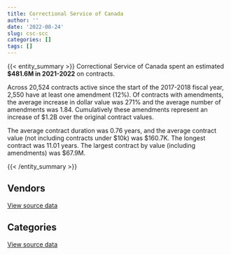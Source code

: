 ```yaml
---
title: Correctional Service of Canada
author: ''
date: '2022-08-24'
slug: csc-scc
categories: []
tags: []
---
```


<script src="/rmarkdown-libs/htmlwidgets/htmlwidgets.js"></script>
<link href="/rmarkdown-libs/datatables-css/datatables-crosstalk.css" rel="stylesheet" />
<script src="/rmarkdown-libs/datatables-binding/datatables.js"></script>
<script src="/rmarkdown-libs/jquery/jquery-3.6.0.min.js"></script>
<link href="/rmarkdown-libs/dt-core-bootstrap/css/dataTables.bootstrap.min.css" rel="stylesheet" />
<link href="/rmarkdown-libs/dt-core-bootstrap/css/dataTables.bootstrap.extra.css" rel="stylesheet" />
<script src="/rmarkdown-libs/dt-core-bootstrap/js/jquery.dataTables.min.js"></script>
<script src="/rmarkdown-libs/dt-core-bootstrap/js/dataTables.bootstrap.min.js"></script>
<link href="/rmarkdown-libs/crosstalk/css/crosstalk.min.css" rel="stylesheet" />
<script src="/rmarkdown-libs/crosstalk/js/crosstalk.min.js"></script>
<script src="/rmarkdown-libs/htmlwidgets/htmlwidgets.js"></script>
<link href="/rmarkdown-libs/datatables-css/datatables-crosstalk.css" rel="stylesheet" />
<script src="/rmarkdown-libs/datatables-binding/datatables.js"></script>
<script src="/rmarkdown-libs/jquery/jquery-3.6.0.min.js"></script>
<link href="/rmarkdown-libs/dt-core-bootstrap/css/dataTables.bootstrap.min.css" rel="stylesheet" />
<link href="/rmarkdown-libs/dt-core-bootstrap/css/dataTables.bootstrap.extra.css" rel="stylesheet" />
<script src="/rmarkdown-libs/dt-core-bootstrap/js/jquery.dataTables.min.js"></script>
<script src="/rmarkdown-libs/dt-core-bootstrap/js/dataTables.bootstrap.min.js"></script>
<link href="/rmarkdown-libs/crosstalk/css/crosstalk.min.css" rel="stylesheet" />
<script src="/rmarkdown-libs/crosstalk/js/crosstalk.min.js"></script>

{{< entity_summary >}}
Correctional Service of Canada spent an estimated **\$481.6M in 2021-2022** on contracts.

Across 20,524 contracts active since the start of the 2017-2018 fiscal year, 2,550 have at least one amendment (12%). Of contracts with amendments, the average increase in dollar value was 271% and the average number of amendments was 1.84. Cumulatively these amendments represent an increase of \$1.2B over the original contract values.

The average contract duration was 0.76 years, and the average contract value (not including contracts under \$10k) was \$160.7K. The longest contract was 11.01 years. The largest contract by value (including amendments) was \$67.9M.

{{< /entity_summary >}}

## Vendors

<div id="htmlwidget-1" style="width:100%;height:auto;" class="datatables html-widget"></div>
<script type="application/json" data-for="htmlwidget-1">{"x":{"style":"bootstrap","filter":"none","vertical":false,"data":[["<a href=\"/vendors/3m_canada_company/\">3M CANADA COMPANY<\/a>","<a href=\"/vendors/73719_newfoundland_labrador/\">73719 NEWFOUNDLAND LABRADOR<\/a>","<a href=\"/vendors/a_hundred_answers/\">A HUNDRED ANSWERS<\/a>","<a href=\"/vendors/abco_maintenance_systems/\">ABCO MAINTENANCE SYSTEMS<\/a>","<a href=\"/vendors/acklands_grainger/\">ACKLANDS GRAINGER<\/a>","<a href=\"/vendors/adapt_pharma_canada/\">ADAPT PHARMA CANADA<\/a>","<a href=\"/vendors/adga_group/\">ADGA GROUP<\/a>","<a href=\"/vendors/adrm_technology_consulting/\">ADRM TECHNOLOGY CONSULTING<\/a>","<a href=\"/vendors/advanced_chippewa_technologies/\">ADVANCED CHIPPEWA TECHNOLOGIES<\/a>","<a href=\"/vendors/advanced_paramedic/\">ADVANCED PARAMEDIC<\/a>","<a href=\"/vendors/aim_health_group/\">AIM HEALTH GROUP<\/a>","<a href=\"/vendors/air_inuit/\">AIR INUIT<\/a>","<a href=\"/vendors/air_liquide_canada/\">AIR LIQUIDE CANADA<\/a>","<a href=\"/vendors/alberta_seventh_step_society/\">ALBERTA SEVENTH STEP SOCIETY<\/a>","<a href=\"/vendors/alliance_energy/\">ALLIANCE ENERGY<\/a>","<a href=\"/vendors/altis_human_resources/\">ALTIS HUMAN RESOURCES<\/a>","<a href=\"/vendors/anixter_canada/\">ANIXTER CANADA<\/a>","<a href=\"/vendors/applied_electonics/\">APPLIED ELECTONICS<\/a>","<a href=\"/vendors/apron_fuel_services/\">APRON FUEL SERVICES<\/a>","<a href=\"/vendors/ari_financial_services/\">ARI FINANCIAL SERVICES<\/a>","<a href=\"/vendors/artemp_personnel_services/\">ARTEMP PERSONNEL SERVICES<\/a>","<a href=\"/vendors/asokan_business_interiors/\">ASOKAN BUSINESS INTERIORS<\/a>","<a href=\"/vendors/atco/\">ATCO<\/a>","<a href=\"/vendors/atlantic_roofers/\">ATLANTIC ROOFERS<\/a>","<a href=\"/vendors/av_tech/\">AV TECH<\/a>","<a href=\"/vendors/bargreen_ellingson/\">BARGREEN ELLINGSON<\/a>","<a href=\"/vendors/bayshore_healthcare/\">BAYSHORE HEALTHCARE<\/a>","<a href=\"/vendors/bdo_canada/\">BDO CANADA<\/a>","<a href=\"/vendors/bell_canada/\">BELL CANADA<\/a>","<a href=\"/vendors/bgla/\">BGLA<\/a>","<a href=\"/vendors/black_mcdonald/\">BLACK MCDONALD<\/a>","<a href=\"/vendors/bluewave_energy/\">BLUEWAVE ENERGY<\/a>","<a href=\"/vendors/bouthillette_parizeau/\">BOUTHILLETTE PARIZEAU<\/a>","<a href=\"/vendors/brandt_tractor/\">BRANDT TRACTOR<\/a>","<a href=\"/vendors/breton_michel_md/\">BRETON MICHEL MD<\/a>","<a href=\"/vendors/bridges_of_canada/\">BRIDGES OF CANADA<\/a>","<a href=\"/vendors/brookfield_global_integrated_solutions/\">BROOKFIELD GLOBAL INTEGRATED SOLUTIONS<\/a>","<a href=\"/vendors/bureau_nathalie/\">BUREAU NATHALIE<\/a>","<a href=\"/vendors/bureau_veritas_canada/\">BUREAU VERITAS CANADA<\/a>","<a href=\"/vendors/buttcon_east/\">BUTTCON EAST<\/a>","<a href=\"/vendors/cache_computer_consulting/\">CACHE COMPUTER CONSULTING<\/a>","<a href=\"/vendors/calian/\">CALIAN<\/a>","<a href=\"/vendors/canada_post/\">CANADA POST<\/a>","<a href=\"/vendors/canadian_corps_of_commissionaires/\">CANADIAN CORPS OF COMMISSIONAIRES<\/a>","<a href=\"/vendors/canadian_standards_association/\">CANADIAN STANDARDS ASSOCIATION<\/a>","<a href=\"/vendors/canon/\">CANON<\/a>","<a href=\"/vendors/cansel_survey_equipment/\">CANSEL SURVEY EQUIPMENT<\/a>","<a href=\"/vendors/carmichael_engineering/\">CARMICHAEL ENGINEERING<\/a>","<a href=\"/vendors/catholic_social_services/\">CATHOLIC SOCIAL SERVICES<\/a>","<a href=\"/vendors/cbci_telecom/\">CBCI TELECOM<\/a>","<a href=\"/vendors/cdw_canada/\">CDW CANADA<\/a>","<a href=\"/vendors/charron_human_resources/\">CHARRON HUMAN RESOURCES<\/a>","<a href=\"/vendors/chef_brandz/\">CHEF BRANDZ<\/a>","<a href=\"/vendors/chevron/\">CHEVRON<\/a>","<a href=\"/vendors/chubb_edwards/\">CHUBB EDWARDS<\/a>","<a href=\"/vendors/cima/\">CIMA<\/a>","<a href=\"/vendors/circle_of_eagles_lodge_society/\">CIRCLE OF EAGLES LODGE SOCIETY<\/a>","<a href=\"/vendors/cistel_technology/\">CISTEL TECHNOLOGY<\/a>","<a href=\"/vendors/cnw_group/\">CNW GROUP<\/a>","<a href=\"/vendors/cofomo/\">COFOMO<\/a>","<a href=\"/vendors/colliers_project_leaders/\">COLLIERS PROJECT LEADERS<\/a>","<a href=\"/vendors/colt_canada/\">COLT CANADA<\/a>","<a href=\"/vendors/columbia_fuels/\">COLUMBIA FUELS<\/a>","<a href=\"/vendors/concept_controls/\">CONCEPT CONTROLS<\/a>","<a href=\"/vendors/connective_support_society/\">CONNECTIVE SUPPORT SOCIETY<\/a>","<a href=\"/vendors/construction_jessiko/\">CONSTRUCTION JESSIKO<\/a>","<a href=\"/vendors/contract_community/\">CONTRACT COMMUNITY<\/a>","<a href=\"/vendors/convergint_technologies/\">CONVERGINT TECHNOLOGIES<\/a>","<a href=\"/vendors/crc_cure_labelle/\">CRC CURE LABELLE<\/a>","<a href=\"/vendors/csdc_systems/\">CSDC SYSTEMS<\/a>","<a href=\"/vendors/ctoms/\">CTOMS<\/a>","<a href=\"/vendors/cullen_diesel_power/\">CULLEN DIESEL POWER<\/a>","<a href=\"/vendors/cummins_canada/\">CUMMINS CANADA<\/a>","<a href=\"/vendors/d_doyle_installations/\">D DOYLE INSTALLATIONS<\/a>","<a href=\"/vendors/dalian_enterprises/\">DALIAN ENTERPRISES<\/a>","<a href=\"/vendors/data_communications_management/\">DATA COMMUNICATIONS MANAGEMENT<\/a>","<a href=\"/vendors/delco_automation/\">DELCO AUTOMATION<\/a>","<a href=\"/vendors/deloitte_and_touche/\">DELOITTE AND TOUCHE<\/a>","<a href=\"/vendors/dismas_society/\">DISMAS SOCIETY<\/a>","<a href=\"/vendors/donna_cona/\">DONNA CONA<\/a>","<a href=\"/vendors/dr_mandeep_saini/\">DR MANDEEP SAINI<\/a>","<a href=\"/vendors/dr_s_iskander/\">DR S ISKANDER<\/a>","<a href=\"/vendors/dynabook_canada/\">DYNABOOK CANADA<\/a>","<a href=\"/vendors/dynacare/\">DYNACARE<\/a>","<a href=\"/vendors/dynamic_personnel_consultants/\">DYNAMIC PERSONNEL CONSULTANTS<\/a>","<a href=\"/vendors/eclipsys_solutions/\">ECLIPSYS SOLUTIONS<\/a>","<a href=\"/vendors/ecole_de_langues_abce/\">ECOLE DE LANGUES ABCE<\/a>","<a href=\"/vendors/ecole_de_langues_la_cite/\">ECOLE DE LANGUES LA CITE<\/a>","<a href=\"/vendors/elizabeth_fry_society/\">ELIZABETH FRY SOCIETY<\/a>","<a href=\"/vendors/emergent_biosolutions/\">EMERGENT BIOSOLUTIONS<\/a>","<a href=\"/vendors/englobe/\">ENGLOBE<\/a>","<a href=\"/vendors/ernst_young/\">ERNST YOUNG<\/a>","<a href=\"/vendors/esri/\">ESRI<\/a>","<a href=\"/vendors/excel_human_resources/\">EXCEL HUMAN RESOURCES<\/a>","<a href=\"/vendors/exp_services/\">EXP SERVICES<\/a>","<a href=\"/vendors/fast_forward_french/\">FAST FORWARD FRENCH<\/a>","<a href=\"/vendors/fast_track_staffing/\">FAST TRACK STAFFING<\/a>","<a href=\"/vendors/fca_canada/\">FCA CANADA<\/a>","<a href=\"/vendors/federal_express_canada/\">FEDERAL EXPRESS CANADA<\/a>","<a href=\"/vendors/felix_technology/\">FELIX TECHNOLOGY<\/a>","<a href=\"/vendors/finning_international/\">FINNING INTERNATIONAL<\/a>","<a href=\"/vendors/flex_knit/\">FLEX KNIT<\/a>","<a href=\"/vendors/flynn_canada/\">FLYNN CANADA<\/a>","<a href=\"/vendors/fmc_professionals/\">FMC PROFESSIONALS<\/a>","<a href=\"/vendors/fondation_carrefour_nouveau_monde/\">FONDATION CARREFOUR NOUVEAU MONDE<\/a>","<a href=\"/vendors/ford_motor_company/\">FORD MOTOR COMPANY<\/a>","<a href=\"/vendors/forrester_research/\">FORRESTER RESEARCH<\/a>","<a href=\"/vendors/frecon_construction/\">FRECON CONSTRUCTION<\/a>","<a href=\"/vendors/freebalance/\">FREEBALANCE<\/a>","<a href=\"/vendors/g4s_security_services/\">G4S SECURITY SERVICES<\/a>","<a href=\"/vendors/gap_wireless/\">GAP WIRELESS<\/a>","<a href=\"/vendors/garda_security_group/\">GARDA SECURITY GROUP<\/a>","<a href=\"/vendors/gartner/\">GARTNER<\/a>","<a href=\"/vendors/general_electric_canada/\">GENERAL ELECTRIC CANADA<\/a>","<a href=\"/vendors/general_motors/\">GENERAL MOTORS<\/a>","<a href=\"/vendors/genesis_integration/\">GENESIS INTEGRATION<\/a>","<a href=\"/vendors/george_courey/\">GEORGE COUREY<\/a>","<a href=\"/vendors/gfl_environmental/\">GFL ENVIRONMENTAL<\/a>","<a href=\"/vendors/glaxosmithkline/\">GLAXOSMITHKLINE<\/a>","<a href=\"/vendors/glencairn_educational_services/\">GLENCAIRN EDUCATIONAL SERVICES<\/a>","<a href=\"/vendors/global_knowledge/\">GLOBAL KNOWLEDGE<\/a>","<a href=\"/vendors/global_upholstery/\">GLOBAL UPHOLSTERY<\/a>","<a href=\"/vendors/graham_construction/\">GRAHAM CONSTRUCTION<\/a>","<a href=\"/vendors/graybridge_international_consulting/\">GRAYBRIDGE INTERNATIONAL CONSULTING<\/a>","<a href=\"/vendors/greg_van_wyk_professional/\">GREG VAN WYK PROFESSIONAL<\/a>","<a href=\"/vendors/harnois_energies/\">HARNOIS ENERGIES<\/a>","<a href=\"/vendors/hitrac/\">HITRAC<\/a>","<a href=\"/vendors/holland_college/\">HOLLAND COLLEGE<\/a>","<a href=\"/vendors/honeywell/\">HONEYWELL<\/a>","<a href=\"/vendors/houle_electric/\">HOULE ELECTRIC<\/a>","<a href=\"/vendors/house_of_hope/\">HOUSE OF HOPE<\/a>","<a href=\"/vendors/hypertec/\">HYPERTEC<\/a>","<a href=\"/vendors/ibiska_telecom/\">IBISKA TELECOM<\/a>","<a href=\"/vendors/ibm_canada/\">IBM CANADA<\/a>","<a href=\"/vendors/ifathom/\">IFATHOM<\/a>","<a href=\"/vendors/imperial_oil/\">IMPERIAL OIL<\/a>","<a href=\"/vendors/indivior_uk/\">INDIVIOR UK<\/a>","<a href=\"/vendors/info_tech_research_group/\">INFO TECH RESEARCH GROUP<\/a>","<a href=\"/vendors/instrux_media/\">INSTRUX MEDIA<\/a>","<a href=\"/vendors/integrated_distribution_systems/\">INTEGRATED DISTRIBUTION SYSTEMS<\/a>","<a href=\"/vendors/inter_outaouais/\">INTER OUTAOUAIS<\/a>","<a href=\"/vendors/ipss/\">IPSS<\/a>","<a href=\"/vendors/iron_mountain/\">IRON MOUNTAIN<\/a>","<a href=\"/vendors/irving_oil/\">IRVING OIL<\/a>","<a href=\"/vendors/it_net_consultants/\">IT NET CONSULTANTS<\/a>","<a href=\"/vendors/j_l_richards_associates/\">J L RICHARDS ASSOCIATES<\/a>","<a href=\"/vendors/jemtec/\">JEMTEC<\/a>","<a href=\"/vendors/jht_defense/\">JHT DEFENSE<\/a>","<a href=\"/vendors/john_howard_society/\">JOHN HOWARD SOCIETY<\/a>","<a href=\"/vendors/joseph_elie/\">JOSEPH ELIE<\/a>","<a href=\"/vendors/kenn_borek_air/\">KENN BOREK AIR<\/a>","<a href=\"/vendors/kia_canada/\">KIA CANADA<\/a>","<a href=\"/vendors/kinghaven_peardonville_house_society/\">KINGHAVEN PEARDONVILLE HOUSE SOCIETY<\/a>","<a href=\"/vendors/kone/\">KONE<\/a>","<a href=\"/vendors/konica_minolta_business_solutions/\">KONICA MINOLTA BUSINESS SOLUTIONS<\/a>","<a href=\"/vendors/kubota_canada/\">KUBOTA CANADA<\/a>","<a href=\"/vendors/language_research_development_group/\">LANGUAGE RESEARCH DEVELOPMENT GROUP<\/a>","<a href=\"/vendors/lansdowne_technologies/\">LANSDOWNE TECHNOLOGIES<\/a>","<a href=\"/vendors/larch_half_way_house_of_sudbury/\">LARCH HALF WAY HOUSE OF SUDBURY<\/a>","<a href=\"/vendors/lemay/\">LEMAY<\/a>","<a href=\"/vendors/les_traiteurs_bytown_catering/\">LES TRAITEURS BYTOWN CATERING<\/a>","<a href=\"/vendors/lesage_david_dr/\">LESAGE DAVID DR<\/a>","<a href=\"/vendors/levitt_safety/\">LEVITT SAFETY<\/a>","<a href=\"/vendors/lifelabs/\">LIFELABS<\/a>","<a href=\"/vendors/lionbridge/\">LIONBRIDGE<\/a>","<a href=\"/vendors/logistik_unicorp/\">LOGISTIK UNICORP<\/a>","<a href=\"/vendors/m_d_charlton/\">M D CHARLTON<\/a>","<a href=\"/vendors/macewen_petroleum/\">MACEWEN PETROLEUM<\/a>","<a href=\"/vendors/magal_s3_canada/\">MAGAL S3 CANADA<\/a>","<a href=\"/vendors/maison_charlemagne/\">MAISON CHARLEMAGNE<\/a>","<a href=\"/vendors/maison_cross_roads_de_la_societe/\">MAISON CROSS ROADS DE LA SOCIETE<\/a>","<a href=\"/vendors/maison_decision_house/\">MAISON DECISION HOUSE<\/a>","<a href=\"/vendors/maison_jeun_aide/\">MAISON JEUN AIDE<\/a>","<a href=\"/vendors/maison_joins_toi/\">MAISON JOINS TOI<\/a>","<a href=\"/vendors/maison_painchaud/\">MAISON PAINCHAUD<\/a>","<a href=\"/vendors/makwa_resourcing/\">MAKWA RESOURCING<\/a>","<a href=\"/vendors/maplesoft_consulting/\">MAPLESOFT CONSULTING<\/a>","<a href=\"/vendors/maritime_fence/\">MARITIME FENCE<\/a>","<a href=\"/vendors/maritime_fuels/\">MARITIME FUELS<\/a>","<a href=\"/vendors/maxxam_analytics/\">MAXXAM ANALYTICS<\/a>","<a href=\"/vendors/mckesson_canada/\">MCKESSON CANADA<\/a>","<a href=\"/vendors/mcknight_enterprises/\">MCKNIGHT ENTERPRISES<\/a>","<a href=\"/vendors/meewasinota_crf/\">MEEWASINOTA CRF<\/a>","<a href=\"/vendors/mega_tech/\">MEGA TECH<\/a>","<a href=\"/vendors/merck_frosst/\">MERCK FROSST<\/a>","<a href=\"/vendors/mgis/\">MGIS<\/a>","<a href=\"/vendors/microsoft_canada/\">MICROSOFT CANADA<\/a>","<a href=\"/vendors/millbrook_tactical/\">MILLBROOK TACTICAL<\/a>","<a href=\"/vendors/mindwire_systems/\">MINDWIRE SYSTEMS<\/a>","<a href=\"/vendors/mishkumi_technologies/\">MISHKUMI TECHNOLOGIES<\/a>","<a href=\"/vendors/mitsubishi_motor_sales/\">MITSUBISHI MOTOR SALES<\/a>","<a href=\"/vendors/mnp/\">MNP<\/a>","<a href=\"/vendors/modern_construction/\">MODERN CONSTRUCTION<\/a>","<a href=\"/vendors/modis_canada/\">MODIS CANADA<\/a>","<a href=\"/vendors/motorola_solutions_canada/\">MOTOROLA SOLUTIONS CANADA<\/a>","<a href=\"/vendors/murrays_windermere_gardens/\">MURRAYS WINDERMERE GARDENS<\/a>","<a href=\"/vendors/n12_consulting/\">N12 CONSULTING<\/a>","<a href=\"/vendors/nations_translation_group/\">NATIONS TRANSLATION GROUP<\/a>","<a href=\"/vendors/native_clan_organization/\">NATIVE CLAN ORGANIZATION<\/a>","<a href=\"/vendors/nattiq/\">NATTIQ<\/a>","<a href=\"/vendors/nav_canada/\">NAV CANADA<\/a>","<a href=\"/vendors/neuroscope/\">NEUROSCOPE<\/a>","<a href=\"/vendors/nimble_information_strategies/\">NIMBLE INFORMATION STRATEGIES<\/a>","<a href=\"/vendors/nisha_techonologies/\">NISHA TECHONOLOGIES<\/a>","<a href=\"/vendors/nissan_canada/\">NISSAN CANADA<\/a>","<a href=\"/vendors/nordmec_construction/\">NORDMEC CONSTRUCTION<\/a>","<a href=\"/vendors/northfield_metal_products/\">NORTHFIELD METAL PRODUCTS<\/a>","<a href=\"/vendors/nua_office/\">NUA OFFICE<\/a>","<a href=\"/vendors/oei_krueger/\">OEI KRUEGER<\/a>","<a href=\"/vendors/okanagan_halfway_house_society_crf/\">OKANAGAN HALFWAY HOUSE SOCIETY CRF<\/a>","<a href=\"/vendors/olin/\">OLIN<\/a>","<a href=\"/vendors/onx_enterprise_solutions/\">ONX ENTERPRISE SOLUTIONS<\/a>","<a href=\"/vendors/opentext/\">OPENTEXT<\/a>","<a href=\"/vendors/optiv_canada_federal/\">OPTIV CANADA FEDERAL<\/a>","<a href=\"/vendors/oracle_canada/\">ORACLE CANADA<\/a>","<a href=\"/vendors/pacific_safety_products/\">PACIFIC SAFETY PRODUCTS<\/a>","<a href=\"/vendors/pal_aerospace/\">PAL AEROSPACE<\/a>","<a href=\"/vendors/paladin_group/\">PALADIN GROUP<\/a>","<a href=\"/vendors/pattison_sign_group/\">PATTISON SIGN GROUP<\/a>","<a href=\"/vendors/pepco/\">PEPCO<\/a>","<a href=\"/vendors/petrovalue_products/\">PETROVALUE PRODUCTS<\/a>","<a href=\"/vendors/phaselock_systems_international/\">PHASELOCK SYSTEMS INTERNATIONAL<\/a>","<a href=\"/vendors/phoenix_drug_alcohol_recovery/\">PHOENIX DRUG ALCOHOL RECOVERY<\/a>","<a href=\"/vendors/pitney_bowes/\">PITNEY BOWES<\/a>","<a href=\"/vendors/pleiad_canada/\">PLEIAD CANADA<\/a>","<a href=\"/vendors/podolinsky_equipment/\">PODOLINSKY EQUIPMENT<\/a>","<a href=\"/vendors/polaris_industries/\">POLARIS INDUSTRIES<\/a>","<a href=\"/vendors/precisionit/\">PRECISIONIT<\/a>","<a href=\"/vendors/pricewaterhouse_coopers/\">PRICEWATERHOUSE COOPERS<\/a>","<a href=\"/vendors/prince_george_activator/\">PRINCE GEORGE ACTIVATOR<\/a>","<a href=\"/vendors/printers_plus/\">PRINTERS PLUS<\/a>","<a href=\"/vendors/protak_consulting_group/\">PROTAK CONSULTING GROUP<\/a>","<a href=\"/vendors/purespirit_solutions/\">PURESPIRIT SOLUTIONS<\/a>","<a href=\"/vendors/qmr/\">QMR<\/a>","<a href=\"/vendors/quantum_management_services/\">QUANTUM MANAGEMENT SERVICES<\/a>","<a href=\"/vendors/quintet_consulting/\">QUINTET CONSULTING<\/a>","<a href=\"/vendors/r_lamba_forensic_psych_service/\">R LAMBA FORENSIC PSYCH SERVICE<\/a>","<a href=\"/vendors/rampart_international/\">RAMPART INTERNATIONAL<\/a>","<a href=\"/vendors/raymond_chabot_grant_thornton/\">RAYMOND CHABOT GRANT THORNTON<\/a>","<a href=\"/vendors/regent_construction/\">REGENT CONSTRUCTION<\/a>","<a href=\"/vendors/residence_carpediem/\">RESIDENCE CARPEDIEM<\/a>","<a href=\"/vendors/rhea/\">RHEA<\/a>","<a href=\"/vendors/rogers/\">ROGERS<\/a>","<a href=\"/vendors/rush_truck_centres_of_canada/\">RUSH TRUCK CENTRES OF CANADA<\/a>","<a href=\"/vendors/russel_metals/\">RUSSEL METALS<\/a>","<a href=\"/vendors/salvation_army/\">SALVATION ARMY<\/a>","<a href=\"/vendors/sap/\">SAP<\/a>","<a href=\"/vendors/sas_institute/\">SAS INSTITUTE<\/a>","<a href=\"/vendors/seqirus_canada/\">SEQIRUS CANADA<\/a>","<a href=\"/vendors/services_d_aide_en_prevention_de_la_criminalite/\">SERVICES D AIDE EN PREVENTION DE LA CRIMINALITE<\/a>","<a href=\"/vendors/setanta_contracting/\">SETANTA CONTRACTING<\/a>","<a href=\"/vendors/sharp_electronics/\">SHARP ELECTRONICS<\/a>","<a href=\"/vendors/shaw_cable/\">SHAW CABLE<\/a>","<a href=\"/vendors/shelter_nova_scotia/\">SHELTER NOVA SCOTIA<\/a>","<a href=\"/vendors/si_systems/\">SI SYSTEMS<\/a>","<a href=\"/vendors/siemens/\">SIEMENS<\/a>","<a href=\"/vendors/sierra_systems_group/\">SIERRA SYSTEMS GROUP<\/a>","<a href=\"/vendors/simex_defence/\">SIMEX DEFENCE<\/a>","<a href=\"/vendors/smiths_detection/\">SMITHS DETECTION<\/a>","<a href=\"/vendors/snc_lavalin/\">SNC LAVALIN<\/a>","<a href=\"/vendors/societe_elizabeth_fry_du_quebec/\">SOCIETE ELIZABETH FRY DU QUEBEC<\/a>","<a href=\"/vendors/societe_emmanuel_gregoire/\">SOCIETE EMMANUEL GREGOIRE<\/a>","<a href=\"/vendors/softchoice/\">SOFTCHOICE<\/a>","<a href=\"/vendors/solotech/\">SOLOTECH<\/a>","<a href=\"/vendors/st_leonard_s_community_services/\">ST LEONARD S COMMUNITY SERVICES<\/a>","<a href=\"/vendors/st_leonard_s_society_hamilton/\">ST LEONARD S SOCIETY HAMILTON<\/a>","<a href=\"/vendors/st_leonards_house_windsor/\">ST LEONARDS HOUSE WINDSOR<\/a>","<a href=\"/vendors/st_leonards_place_peel/\">ST LEONARDS PLACE PEEL<\/a>","<a href=\"/vendors/stantec/\">STANTEC<\/a>","<a href=\"/vendors/stryker_canada/\">STRYKER CANADA<\/a>","<a href=\"/vendors/subaru_canada/\">SUBARU CANADA<\/a>","<a href=\"/vendors/summit_canada_distributors/\">SUMMIT CANADA DISTRIBUTORS<\/a>","<a href=\"/vendors/suncor_energy/\">SUNCOR ENERGY<\/a>","<a href=\"/vendors/super_channel_international/\">SUPER CHANNEL INTERNATIONAL<\/a>","<a href=\"/vendors/sutherland_excavating/\">SUTHERLAND EXCAVATING<\/a>","<a href=\"/vendors/tag_hr/\">TAG HR<\/a>","<a href=\"/vendors/tankatek/\">TANKATEK<\/a>","<a href=\"/vendors/techne_seating_component/\">TECHNE SEATING COMPONENT<\/a>","<a href=\"/vendors/teknion/\">TEKNION<\/a>","<a href=\"/vendors/telecom_computer_services/\">TELECOM COMPUTER SERVICES<\/a>","<a href=\"/vendors/telus_canada/\">TELUS CANADA<\/a>","<a href=\"/vendors/tenaquip/\">TENAQUIP<\/a>","<a href=\"/vendors/teramach_technologies/\">TERAMACH TECHNOLOGIES<\/a>","<a href=\"/vendors/tetra_tech/\">TETRA TECH<\/a>","<a href=\"/vendors/thales/\">THALES<\/a>","<a href=\"/vendors/the_masha_krupp_translation_group/\">THE MASHA KRUPP TRANSLATION GROUP<\/a>","<a href=\"/vendors/the_right_door_consulting/\">THE RIGHT DOOR CONSULTING<\/a>","<a href=\"/vendors/the_stevens_company/\">THE STEVENS COMPANY<\/a>","<a href=\"/vendors/thermo_fisher_scientific/\">THERMO FISHER SCIENTIFIC<\/a>","<a href=\"/vendors/thomson_reuters/\">THOMSON REUTERS<\/a>","<a href=\"/vendors/thyssenkrupp_elevator/\">THYSSENKRUPP ELEVATOR<\/a>","<a href=\"/vendors/toromont/\">TOROMONT<\/a>","<a href=\"/vendors/toure_cleaning_services/\">TOURE CLEANING SERVICES<\/a>","<a href=\"/vendors/toyota/\">TOYOTA<\/a>","<a href=\"/vendors/tpg_technology_consultants/\">TPG TECHNOLOGY CONSULTANTS<\/a>","<a href=\"/vendors/transwest_air/\">TRANSWEST AIR<\/a>","<a href=\"/vendors/troy_life_fire_safety/\">TROY LIFE FIRE SAFETY<\/a>","<a href=\"/vendors/turtle_island_staffing/\">TURTLE ISLAND STAFFING<\/a>","<a href=\"/vendors/tyco_integrated_fire_security/\">TYCO INTEGRATED FIRE SECURITY<\/a>","<a href=\"/vendors/united_church_halfway_homes/\">UNITED CHURCH HALFWAY HOMES<\/a>","<a href=\"/vendors/united_rentals_of_canada/\">UNITED RENTALS OF CANADA<\/a>","<a href=\"/vendors/university_of_regina/\">UNIVERSITY OF REGINA<\/a>","<a href=\"/vendors/university_of_saskatchewan/\">UNIVERSITY OF SASKATCHEWAN<\/a>","<a href=\"/vendors/utilities_kingston/\">UTILITIES KINGSTON<\/a>","<a href=\"/vendors/veritaaq_technology_house/\">VERITAAQ TECHNOLOGY HOUSE<\/a>","<a href=\"/vendors/via_travail/\">VIA TRAVAIL<\/a>","<a href=\"/vendors/visiontec/\">VISIONTEC<\/a>","<a href=\"/vendors/vwr_international/\">VWR INTERNATIONAL<\/a>","<a href=\"/vendors/wajax/\">WAJAX<\/a>","<a href=\"/vendors/waste_connections_of_canada/\">WASTE CONNECTIONS OF CANADA<\/a>","<a href=\"/vendors/waste_management_of_canada/\">WASTE MANAGEMENT OF CANADA<\/a>","<a href=\"/vendors/wesco_distribution_canada/\">WESCO DISTRIBUTION CANADA<\/a>","<a href=\"/vendors/westcoast_genesis_society/\">WESTCOAST GENESIS SOCIETY<\/a>","<a href=\"/vendors/wood_canada/\">WOOD CANADA<\/a>","<a href=\"/vendors/workdynamics_technologies/\">WORKDYNAMICS TECHNOLOGIES<\/a>","<a href=\"/vendors/workplace_health_and_cost_solutions/\">WORKPLACE HEALTH AND COST SOLUTIONS<\/a>","<a href=\"/vendors/wsp/\">WSP<\/a>","<a href=\"/vendors/xerox/\">XEROX<\/a>"],[62907.9,21042.15,16814.4,28388.89,10393.79,11040,8653800.98,null,99598.95,null,2236337.65,2151258.69,null,1189554.54,25613.96,77467.15,null,null,62945.05,1866714.52,98387.97,null,27023.23,28715.56,175834.68,2028250.54,215430.34,32702.45,556933.34,null,123501.55,165784.5,166641.92,null,2775214.31,15028128.63,15133.46,841845.83,null,27266,null,2273048.77,216984.65,16714284.96,null,355450.99,null,6462.95,1819221.32,null,null,51076,null,57750,48424.21,13954.5,1650465.25,11497524.44,10498.95,null,2008592.41,15028.38,107699.58,null,null,null,13560,null,1021687.89,161733.93,null,246013.14,null,403288.53,null,null,2027681.41,null,986233.4,3952229.14,666058.39,1366709.27,null,2537370.2,228756.09,136454.02,105475.21,123446.09,1274158.35,null,null,38838.48,9077.21,47858.48,33724.42,17660.38,24860,1150263.09,16950,255342.36,null,1275360.86,null,null,1701485.13,3440200.29,null,null,175557.63,null,null,null,786512.88,null,727129.56,13297.32,20790,48587.54,633949.54,3094184.16,null,null,4514934.18,null,1182906.88,null,589566.46,null,465175.1,194016.73,1735002.93,null,null,5332095.86,15487.19,1909325.36,2388367.37,null,252377.31,47424.68,null,null,217548.05,1080499.98,null,17168.5,1268575.29,33221.39,23227911.14,null,null,null,1216497.91,708402.63,31513.61,56432.14,null,51126.29,1179850.06,null,652241.97,983249.47,136198.1,163800,56305.17,6742639.01,null,null,6956305.52,1651841.33,1594719.69,847930.4,1468025.33,1510995.11,1311612.1,null,null,294457.15,533037.51,33400.68,40485797.7,91293.56,1725361.78,null,4160290.4,null,908678,null,null,369852.51,457446.26,null,null,3643510.9,7705417.95,1550238.13,232552.94,null,1589579.4,50002.5,null,911247.92,null,2811574.95,445792.22,1362769.34,2181217.24,null,4124984.14,1670651.71,43953.65,null,8759.02,null,100037.09,7270003.44,null,3482658.53,40710.96,240432.3,null,13543.05,1366296.69,14594.15,null,65521.69,243946.9,79087.72,null,1962209.8,195446.04,95593.32,null,35333.86,208994.14,223791.24,666058.39,107465.78,null,null,1909987.39,null,25354.85,null,1102334.4,20639102.28,211164.79,98344.12,null,1548426.75,null,370538.81,2715,1478834.83,null,928862.94,183921.23,null,338186.61,16950,1315673.98,3459702.21,152246.14,310784.01,2803518.98,2567622.28,1164112.67,3409157.33,39514.03,19161.45,153964.52,518026.28,null,146312.25,null,76661.4,3170150.92,1194763.79,4493098.97,null,22503.6,88598.02,243083.47,140516.19,null,846075.56,64966.57,31078.14,26983.75,37808.38,698695.1,null,null,607472.79,null,12492.84,239531.25,null,278117.14,1193272.14,7655.28,null,347278.99,null,null,1618660.45,177750,null,577448.96,310578.02,81912.81,287461.7,2459075.13,null,26778.06,263664.78,143145.09,1634370.55],[63080.25,17698.46,28423.25,28466.67,65744,148184.48,9477990,null,103016.55,null,2215930.01,3020231.58,10712.4,1304192,null,null,null,167291.2,null,2010989.28,null,null,49552.53,null,null,4380854.99,223847.25,6393.37,115260,40000,319471.92,159285,12790.97,15750,2929718.59,8822945.62,196.54,844152.26,104797.33,12823.58,null,2689945.97,188949,13808492.22,null,98244.99,6286.72,17348.15,2168221.16,null,61348.98,71000,null,10500,191432,35642.25,1750644.58,11594835.7,10499.99,null,2014095.4,75685.2,null,null,null,1029018.66,null,null,1024487.03,148311.21,49165.62,59413.61,11404.84,412422.7,null,null,1568820.22,null,988935.41,3963057.17,667883.21,1203542.46,2354302.45,2286442.32,83270.61,155577.52,126166.47,null,1279852.1,null,26428.08,38944.89,null,49925.88,25408.81,null,null,453417.41,21305,1134054.79,null,1372301.01,73250.1,77970,1653614.05,4175642.5,38420,120910,94054.12,null,55663.8,22144.3,400728.69,68502.16,489965.68,16084.42,20790,36385.51,452365.13,1456162.75,14900.55,null,3401662.74,null,1041093.47,98669.48,228172.99,null,123488.21,1311674,1739387.3,1688935.24,null,778365.23,66437.81,1434550.35,2709068.47,null,253068.75,47759.67,1460751.5,null,385716.43,1335010.23,14582.24,null,249068.57,null,26115912.57,77949.37,null,null,1219830.78,92559.23,59651.5,208178.58,4113.57,null,1181798.73,14946.75,1580930.86,1232774.87,62340.56,null,91820.18,6761112,null,154693.53,null,1655325.69,2110106.43,1099382.28,1904329.07,1515134.83,1315205.56,null,null,32839.09,54648,null,41162853.32,null,1962381.93,14934.53,3622150.86,null,514442.37,13694.2,null,null,40070.1,24916.5,null,3653493.13,15631593.25,1889847.22,234525.52,156881.96,1642097.75,24997.58,90167.22,913744.49,null,1573701.38,44738.66,null,2663109.48,null,3774131.23,1724041.03,278529.4,217754.4,null,null,19679.43,1164811.26,null,1881890.55,null,126694.47,null,27779,2089357.58,50548,null,393331.44,null,120074.78,null,2800308,9872.34,95855.22,null,220419.2,176130.55,225902.32,667883.21,104403.48,null,null,2325949.29,25008.2,14865.58,483567.68,1282928.87,21785047.02,271180.05,145133.01,19494.55,1552669.02,null,287984.09,8212.31,1482886.44,null,825280.69,183921.23,11436.56,null,10229.62,1319278.57,3527479.72,343221.45,189465.41,2811199.86,2959938.29,1306111.68,3192527.53,34441.27,24328,115945.37,406768.36,79800,647680.42,null,null,null,1122207.2,5393797.33,441574.53,485.26,null,17829.17,40752.9,null,947216.73,176739.06,10144.79,38304.68,30314.73,26583.34,10347.75,null,239486.7,18161.85,null,308470.66,12962.93,386558.81,1309853.79,472040.59,2314.9,261648.55,null,null,1887891.84,null,17020,468388.66,361546.91,71566.29,151739.93,2516611.42,null,79983.21,264387.15,36277.6,1604301.72],[62907.9,null,5750.81,16644.44,148443.45,28483.2,9148167.85,50754.5,326689.68,null,2172619.71,3130778.74,null,1300628.63,null,null,null,null,null,1481572.6,null,12655.36,32859.34,null,57370.72,18756485.28,246881.9,14676.6,null,null,272045.06,null,27479.03,null,2921713.9,5770570.89,null,865155.77,73142.41,null,266479.11,4115276.84,329728.04,22351344.41,10714.66,157745.67,68787.57,60508.95,2450340.12,null,1893851.38,null,207845.88,null,null,null,1745861.4,11497524.44,10498.95,112776.48,2008592.41,null,null,20083.49,1550035.25,106533.77,null,null,1021687.89,31758.5,2949937.38,18102.15,null,698421.66,957692.76,7810.44,529404.83,67907.54,986233.4,3952229.14,666058.39,697230.18,762933.96,2669693.81,null,63137.15,17316.11,null,1276355.23,null,16810.49,38838.48,10246.07,14838.31,51043.16,null,20340,380584.51,null,null,11710.89,1193263.18,73250.1,null,null,4497104.17,38420,null,125428.74,null,null,121185.31,676098.74,39331.77,131983.95,null,38222.25,16067.71,183742.18,1452184.16,574.5,null,null,null,1022420.87,null,932824.04,2191851.92,74878.15,1613987.12,1715726.2,448786.02,null,779679.01,null,449465.77,6123217.13,78422,252377.31,null,null,null,33429.88,833762.73,25246.87,11508.26,3775197.89,null,26556310.04,117751.99,22123.14,null,1367229.19,91418.63,58328.03,836368.95,57300.13,null,1162446.93,null,1576611.38,1194171,null,105001.05,28237.54,6742639.01,null,53507.42,null,1650802.94,2011094.11,1096378.5,1899125.98,1510995.11,1291721.08,753507.08,null,null,31583.6,null,33737525.69,null,1957020.23,null,1352367.39,null,492807.52,null,null,null,72882.74,null,10007.13,3643510.9,622461.97,1884683.71,233884.74,1215093.09,1637611.15,38675.33,null,985833.12,null,776645.84,77125.77,null,753000.88,15965.74,1843015.54,1709740.14,282406.74,null,70934.28,null,29610.05,930830.62,null,6486061.13,null,null,52500,22798.16,2083648.96,null,23052,559322.36,383621.44,null,25252.97,2100000,11799.06,125311.16,360802.43,56432.68,128737.16,219511.34,666058.39,310819.04,null,22917.91,2319594.24,66521.8,null,2556971.17,753736.61,21964679.9,445293.63,133202.14,27262.49,1548426.75,12600,240564.95,8189.87,1478834.83,null,1478100.84,189439.13,11436.56,null,null,1315673.98,3517841.79,428499.61,43691.87,2803518.98,2955600.86,1268731.71,3183804.78,110421.34,24328,114470.15,null,298137.07,442988.14,null,null,null,402299.31,1601497.42,5668052.71,133877.17,null,null,10132.55,null,null,62567.26,null,22621.99,3503.22,26774.99,198920.59,135783.45,null,null,null,396023.63,175818.4,476939.88,1306274.96,1078550.99,15088.2,null,11841.37,null,1798499.86,null,null,11108.77,408878.69,79557.92,172246.27,2487811.73,24823.11,7894.52,120194.67,null,1554443.76],[684407.9,505236.33,12745.03,null,237953.16,null,13498654.46,237505.02,302132.17,52500,2863683.65,257324.28,null,1300628.63,null,null,21582.75,null,null,1555700.7,null,11735.95,null,null,20649.51,5645779.84,481421.11,14676.6,null,26371.54,232518.04,326423.01,31559.8,null,1464859.3,8209476.44,null,936380.61,100457,null,514628.97,3732137.04,403056.47,17099289.56,10714.66,64253.85,63028.49,6462.95,2450340.12,31168.68,1601938.56,37540.86,89011.38,null,null,39896.33,1745861.4,4815308.77,null,188823,3356734.46,null,279922.02,234680.26,3828994.84,null,null,151658.67,1091180.57,null,null,null,null,290432.2,4689435.66,118458.4,14878.68,7313.7,1247800.37,2328025.39,501824.82,609111.32,2811702.2,2478131.62,null,101906.71,69195.72,null,1253640.06,137632,null,50563.64,27529.83,11695.5,31633.57,null,39945.5,211748.14,null,1871.45,null,1108352.59,null,null,null,4226185.31,35535,null,97615.12,11696.49,null,150459.34,508247.51,null,460464.51,65676.88,null,49958.6,190632.72,1205465,14403.65,39299.14,null,24212.48,879649.74,94731.04,null,4395746.97,33713.2,143029.43,1818556.99,981314.23,508541.43,767240.42,2372751.83,636033.39,4422473.89,39211,252377.31,null,null,1873.02,377295.49,1413490.88,null,130883.34,null,null,26970371.57,363553.53,null,31918.21,1367229.19,51758.08,52932.48,675592.13,209513.76,null,1154352.33,null,1576611.38,817456.84,420365.14,80000,336289.71,6742639.01,60095.54,402345.48,null,3645795.14,1845345.04,1096378.5,1899125.98,1510995.11,1291721.08,3735249.34,1504500.76,null,568494.82,null,27892127.48,null,1971522.44,null,1072371.41,23052,677515.45,null,2356205.56,null,45384.08,null,28462.5,4199633.21,1108799.7,1884683.71,221974.46,972553.82,1637611.15,35825.57,null,327995.16,11879.5,1605270.85,null,null,2375621.59,27135.49,1889950.93,1717306.86,269117.14,null,113000,59673.04,47342.97,937122.34,87092.22,7944938.37,null,null,null,41978.23,2699350.6,null,null,917377.51,null,null,5677.02,2160000,11799.06,224104.29,328330.21,65683.98,44793.5,281070.66,501824.82,227714.87,24169.44,null,2319594.24,42000,null,13448.52,1408117.25,22075585.02,null,135519.85,27262.49,1548426.75,null,190978.55,5474.87,1563934.61,69527.35,676700.74,46417.24,null,213053.97,null,1249479.37,3360829.88,634792.26,19818.53,2899815.01,2955600.86,1273096.39,3397281.73,36033.17,null,null,null,382974.8,427362.08,14823.5,null,null,1259575.07,1524448.48,4485692.88,404428.28,39700.01,null,65487.35,139360.16,null,45652.62,null,null,39119.25,102359.3,null,161562.03,730986.51,null,null,469865.06,30653.17,388109.56,1306274.96,null,8804.9,null,null,3102066.06,1771851.67,null,null,null,361220.44,132755.44,375109.59,2998100.2,null,39424.23,null,28479.77,708608.42]],"container":"<table class=\"table table-striped table-hover row-border order-column display\">\n  <thead>\n    <tr>\n      <th>Vendor<\/th>\n      <th>2018-2019<\/th>\n      <th>2019-2020<\/th>\n      <th>2020-2021<\/th>\n      <th>2021-2022<\/th>\n    <\/tr>\n  <\/thead>\n<\/table>","options":{"order":[[4,"desc"]],"pageLength":10,"autoWidth":true,"columnDefs":[{"targets":1,"render":"function(data, type, row, meta) {\n    return type !== 'display' ? data : DTWidget.formatCurrency(data, \"$\", 2, 3, \",\", \".\", true, null);\n  }"},{"targets":2,"render":"function(data, type, row, meta) {\n    return type !== 'display' ? data : DTWidget.formatCurrency(data, \"$\", 2, 3, \",\", \".\", true, null);\n  }"},{"targets":3,"render":"function(data, type, row, meta) {\n    return type !== 'display' ? data : DTWidget.formatCurrency(data, \"$\", 2, 3, \",\", \".\", true, null);\n  }"},{"targets":4,"render":"function(data, type, row, meta) {\n    return type !== 'display' ? data : DTWidget.formatCurrency(data, \"$\", 2, 3, \",\", \".\", true, null);\n  }"},{"width":"16%","targets":[1,2,3,4]},{"className":"dt-right","targets":[1,2,3,4]}],"orderClasses":false}},"evals":["options.columnDefs.0.render","options.columnDefs.1.render","options.columnDefs.2.render","options.columnDefs.3.render"],"jsHooks":[]}</script>
<p class="text-right">
<a href="https://github.com/GoC-Spending/contracts-data/tree/main/data/out/departments/csc-scc/summary_by_fiscal_year_by_vendor.csv" class="source-data-link btn btn-link">View source data</a>
</p>

## Categories

<div id="htmlwidget-2" style="width:100%;height:auto;" class="datatables html-widget"></div>
<script type="application/json" data-for="htmlwidget-2">{"x":{"style":"bootstrap","filter":"none","vertical":false,"data":[["<a href=\"/categories/1_facilities_and_construction/\">Facilities and construction<\/a>","<a href=\"/categories/10_office_management/\">Office management<\/a>","<a href=\"/categories/2_professional_services/\">Professional services<\/a>","<a href=\"/categories/3_information_technology/\">Information technology<\/a>","<a href=\"/categories/4_medical/\">Medical<\/a>","<a href=\"/categories/5_transportation_and_logistics/\">Transportation and logistics<\/a>","<a href=\"/categories/6_industrial_products_and_services/\">Industrial products and services<\/a>","<a href=\"/categories/7_travel/\">Travel<\/a>","<a href=\"/categories/8_security_and_protection/\">Security and protection<\/a>","<a href=\"/categories/9_human_capital/\">Human capital<\/a>"],[31761472.09,13028527.09,57034193.41,44540151.36,239357650.66,20244735.9,80554062.71,6629666.13,16824818.79,7554684.85],[24075448.37,11420488.49,48338274.63,50319747.03,242652853.74,20942866.96,68505673.82,3928987.01,13863459.98,6844476.46],[17537965.63,20406646.46,72037695.39,42679441.59,239218997.92,18587603.83,65160682,4067049.77,22326501.39,4547188.31],[17649036.86,13183131.64,53684249.17,62060419.58,232614228.06,18672973.28,60673718.04,1474844.18,17114149.81,4513905.86]],"container":"<table class=\"table table-striped table-hover row-border order-column display\">\n  <thead>\n    <tr>\n      <th>Category<\/th>\n      <th>2018-2019<\/th>\n      <th>2019-2020<\/th>\n      <th>2020-2021<\/th>\n      <th>2021-2022<\/th>\n    <\/tr>\n  <\/thead>\n<\/table>","options":{"order":[[4,"desc"]],"dom":"t","pageLength":30,"autoWidth":true,"columnDefs":[{"targets":1,"render":"function(data, type, row, meta) {\n    return type !== 'display' ? data : DTWidget.formatCurrency(data, \"$\", 2, 3, \",\", \".\", true, null);\n  }"},{"targets":2,"render":"function(data, type, row, meta) {\n    return type !== 'display' ? data : DTWidget.formatCurrency(data, \"$\", 2, 3, \",\", \".\", true, null);\n  }"},{"targets":3,"render":"function(data, type, row, meta) {\n    return type !== 'display' ? data : DTWidget.formatCurrency(data, \"$\", 2, 3, \",\", \".\", true, null);\n  }"},{"targets":4,"render":"function(data, type, row, meta) {\n    return type !== 'display' ? data : DTWidget.formatCurrency(data, \"$\", 2, 3, \",\", \".\", true, null);\n  }"},{"width":"16%","targets":[1,2,3,4]},{"className":"dt-right","targets":[1,2,3,4]}],"orderClasses":false,"lengthMenu":[10,25,30,50,100]}},"evals":["options.columnDefs.0.render","options.columnDefs.1.render","options.columnDefs.2.render","options.columnDefs.3.render"],"jsHooks":[]}</script>
<p class="text-right">
<a href="https://github.com/GoC-Spending/contracts-data/tree/main/data/out/departments/csc-scc/summary_by_fiscal_year_by_category.csv" class="source-data-link btn btn-link">View source data</a>
</p>
